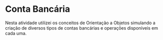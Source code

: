 # Conta Bancária
Nesta atividade utilizei os conceitos de Orientação a Objetos simulando a criação de diversos tipos de contas bancárias e operações disponíveis em cada uma.
